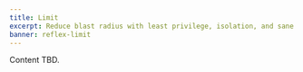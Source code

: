 ```yaml
---
title: Limit 
excerpt: Reduce blast radius with least privilege, isolation, and sane defaults.
banner: reflex-limit
---
```

Content TBD.
